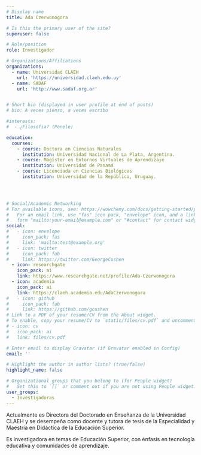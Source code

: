 ```yaml
---
# Display name
title: Ada Czerwonogora

# Is this the primary user of the site?
superuser: false

# Role/position
role: Investigador

# Organizations/Affiliations
organizations:
  - name: Universidad CLAEH
    url: 'https://universidad.claeh.edu.uy'
  - name: SADAF
    url: 'http://www.sadaf.org.ar'


# Short bio (displayed in user profile at end of posts)
# bio: A veces pienso, a veces escribo

#interests:
#  - ¿Filosofía? (Ponele)

education:
  courses:
    - course: Doctora en Ciencias Naturales     
      institution: Universidad Nacional de La Plata, Argentina. 
    - course: Magíster en Entornos Virtuales de Aprendizaje     
      institution: Universidad de Panamá
    - course: Licenciada en Ciencias Biológicas
      institution: Universidad de la República, Uruguay.

    


# Social/Academic Networking
# For available icons, see: https://wowchemy.com/docs/getting-started/page-builder/#icons
#   For an email link, use "fas" icon pack, "envelope" icon, and a link in the
#   form "mailto:your-email@example.com" or "#contact" for contact widget.
social:
#   - icon: envelope
#     icon_pack: fas
#     link: 'mailto:test@example.org'
#   - icon: twitter
#     icon_pack: fab
#     link: https://twitter.com/GeorgeCushen
  - icon: researchgate
    icon_pack: ai
    link: https://www.researchgate.net/profile/Ada-Czerwonogora
  - icon: academia
    icon_pack: ai
    link: https://claeh.academia.edu/AdaCzerwonogora
#   - icon: github
#     icon_pack: fab
#     link: https://github.com/gcushen
# Link to a PDF of your resume/CV from the About widget.
# To enable, copy your resume/CV to `static/files/cv.pdf` and uncomment the lines below.
# - icon: cv
#   icon_pack: ai
#   link: files/cv.pdf

# Enter email to display Gravatar (if Gravatar enabled in Config)
email: ''

# Highlight the author in author lists? (true/false)
highlight_name: false

# Organizational groups that you belong to (for People widget)
#   Set this to `[]` or comment out if you are not using People widget.
user_groups:
  - Investigadoras
---
```


Actualmente es Directora del Doctorado en Enseñanza de la Universidad CLAEH y se desempeña como docente y tutora de tesis de la Especialidad y Maestría en Didáctica de la Educación Superior.

Es investigadora en temas de Educación Superior, con énfasis en tecnología educativa y comunidades de aprendizaje.
